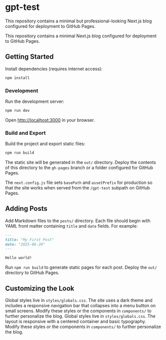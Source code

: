 # gpt-test

This repository contains a minimal but professional-looking Next.js blog configured for deployment to GitHub Pages.

This repository contains a minimal Next.js blog configured for deployment to GitHub Pages.

## Getting Started

Install dependencies (requires internet access):

```bash
npm install
```

### Development

Run the development server:

```bash
npm run dev
```

Open [http://localhost:3000](http://localhost:3000) in your browser.

### Build and Export

Build the project and export static files:

```bash
npm run build
```

The static site will be generated in the `out/` directory. Deploy the contents of this directory to the `gh-pages` branch or a folder configured for GitHub Pages.

The `next.config.js` file sets `basePath` and `assetPrefix` for production so that the site works when served from the `/gpt-test` subpath on GitHub Pages.

## Adding Posts

Add Markdown files to the `posts/` directory. Each file should begin with YAML front matter containing `title` and `date` fields. For example:

```markdown
---
title: "My First Post"
date: "2025-06-20"
---

Hello world!
```

Run `npm run build` to generate static pages for each post. Deploy the `out/` directory to GitHub Pages.

## Customizing the Look

Global styles live in `styles/globals.css`. The site uses a dark theme and includes a responsive navigation bar that collapses into a menu button on small screens. Modify these styles or the components in `components/` to further personalize the blog.
Global styles live in `styles/globals.css`. The layout is responsive with a centered container and basic typography. Modify these styles or the components in `components/` to further personalize the blog.
